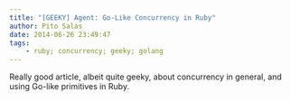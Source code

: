 ```yaml
---
title: "[GEEKY] Agent: Go-Like Concurrency in Ruby"
author: Pito Salas
date: 2014-06-26 23:49:47
tags:
    - ruby; concurrency; geeky; golang
---
```



Really good article, albeit quite geeky, about concurrency in general, and
using Go-like primitives in Ruby.


